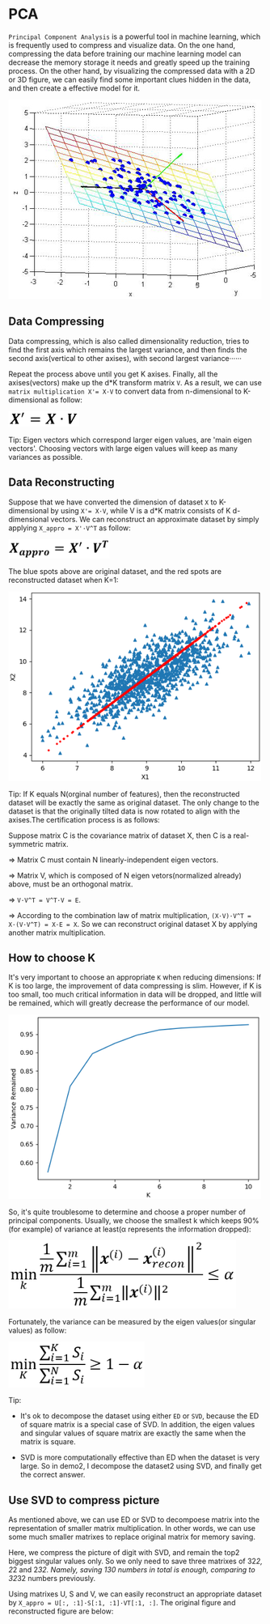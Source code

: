 # PCA
`Principal Component Analysis` is a powerful tool in machine learning, which is frequently used to compress and visualize data. On the one hand, compressing the data before training our machine learning model can decrease the memory storage it needs and greatly speed up the training process. On the other hand, by visualizing the compressed data with a 2D or 3D figure, we can easily find some important clues hidden in the data, and then create a effective model for it. 

<img width='501' height='394' src="https://github.com/Kobeyond/Codes-for-Machine-Learning/blob/master/PCA/data/PCA_3D.jpg"/>

## Data Compressing

Data compressing, which is also called dimensionality reduction, tries to find the first axis which remains the largest variance, and then finds the second axis(vertical to other axises), with second largest variance······

Repeat the process above until you get K axises. Finally, all the axises(vectors) make up the d*K transform matrix `V`. As a result, we can use `matrix multiplication X'= X·V` to convert data from n-dimensional to K-dimensional as follow:

<img width='140' height='31' src="https://github.com/Kobeyond/Codes-for-Machine-Learning/blob/master/PCA/data/transform1.png"/>



Tip: Eigen vectors which correspond larger eigen values, are 'main eigen vectors'. Choosing vectors with large eigen values will keep as many variances as possible.

## Data Reconstructing

Suppose that we have converted the dimension of dataset `X` to K-dimensional by using `X'= X·V`, while V is a d*K matrix consists of K d-dimensional vectors. We can reconstruct an approximate dataset by simply applying `X_appro = X'·V^T` as follow:

<img width='200' height='38' src="https://github.com/Kobeyond/Codes-for-Machine-Learning/blob/master/PCA/data/transform2.png"/>

The blue spots above are original dataset, and the red spots are reconstructed dataset when K=1:

<img width='500' height='375' src="https://github.com/Kobeyond/Codes-for-Machine-Learning/blob/master/PCA/data/PCA_model.png"/>

 

Tip: If K equals N(orginal number of features), then the reconstructed dataset will be exactly the same as original dataset. The only change to the dataset is that the originally tilted data is now rotated to align with the axises.The certification process is as follows:

Suppose matrix C is the covariance matrix of dataset X, then C is a real-symmetric matrix.

=> Matrix C must contain N linearly-independent eigen vectors.

=> Matrix V, which is composed of N eigen vetors(normalized already) above, must be an orthogonal matrix.

=> `V·V^T = V^T·V = E`. 

=> According to the combination law of matrix multiplication, `(X·V)·V^T = X·(V·V^T) = X·E = X`. So we can reconstruct original dataset  X by applying another matrix multiplication. 


## How to choose K

It's very important to choose an appropriate `K` when reducing dimensions: If K is too large, the improvement of data compressing is slim. However, if K is too small, too much critical information in data will be dropped, and little will be remained, which will greatly decrease the performance of our model.

<img width='500' height='365' src="https://github.com/Kobeyond/Codes-for-Machine-Learning/blob/master/PCA/data/choose_k_new.png"/>

So, it's quite troublesome to determine and choose a proper number of principal components. Usually, we choose the smallest k which keeps 90%(for example) of variance at least(α represents the information dropped):

<img width='450' height='135' src="https://github.com/Kobeyond/Codes-for-Machine-Learning/blob/master/PCA/data/PCA_formular1.png"/>

Fortunately, the variance can be measured by the eigen values(or singular values) as follow:

<img width='270' height='90' src="https://github.com/Kobeyond/Codes-for-Machine-Learning/blob/master/PCA/data/PCA_formular2.png"/>

Tip:

- It's ok to decompose the dataset using either `ED` or `SVD`, because the ED of square matrix is a special case of SVD. In addition, the eigen values and singular values of square matrix are exactly the same when the matrix is square.

- SVD is more computationally effective than ED when the dataset is very large. So in demo2, I decompose the dataset2 using SVD, and finally get the correct answer.

## Use SVD to compress picture

As mentioned above, we can use ED or SVD to decompoese matrix into the representation of smaller matrix multiplication. In other words, we can use some much smaller matrixes to replace original matrix for memory saving.

Here, we compress the picture of digit with SVD, and remain the top2 biggest singular values only. So we only need to save three matrixes of 32*2, 2*2 and 2*32. Namely, saving 130 numbers in total is enough, comparing to 32*32 numbers previously.

Using matrixes U, S and V, we can easily reconstruct an appropriate dataset by `X_appro = U[:, :1]·S[:1, :1]·VT[:1, :]`. The original figure and reconstructed figure are below:

